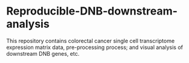 # Reproducible-DNB-downstream-analysis
This repository contains colorectal cancer single cell transcriptome expression matrix data, pre-processing process; and visual analysis of downstream DNB genes, etc.

